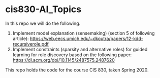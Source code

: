 # cis830-AI_Topics

In this repo we will do the following.
1. Implement model explanation (sensemaking) (section 5 of following article): https://web.eecs.umich.edu/~dkoutra/papers/12-kdd-recursiverole.pdf
2. Implement constraints (sparsity and alternative roles) for guided learning for role discovery based on the following paper: https://dl.acm.org/doi/10.1145/2487575.2487620


This repo holds the code for the course CIS 830, taken Spring 2020. 
    